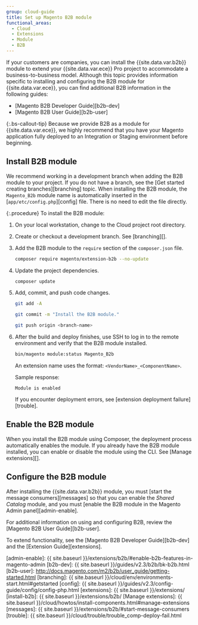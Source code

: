 ```yaml
---
group: cloud-guide
title: Set up Magento B2B module
functional_areas:
  - Cloud
  - Extensions
  - Module
  - B2B
---
```


If your customers are companies, you can install the {{site.data.var.b2b}} module to extend your {{site.data.var.ece}} Pro project to accommodate a business-to-business model. Although this topic provides information specific to installing and configuring the B2B module for {{site.data.var.ece}}, you can find additional B2B information in the following guides:

-  [Magento B2B Developer Guide][b2b-dev]
-  [Magento B2B User Guide][b2b-user]

{:.bs-callout-tip}
Because we provide B2B as a module for {{site.data.var.ece}}, we highly recommend that you have your Magento application fully deployed to an Integration or Staging environment before beginning.

## Install B2B module

We recommend working in a development branch when adding the B2B module to your project. If you do not have a branch, see the [Get started creating branches][branching] topic. When installing the B2B module, the `Magento_B2b` module name is automatically inserted in the [`app/etc/config.php`][config] file. There is no need to edit the file directly.

{:.procedure}
To install the B2B module:

1. On your local workstation, change to the Cloud project root directory.

1. Create or checkout a development branch. See [branching][].

1. Add the B2B module to the `require` section of the `composer.json` file.

   ```bash
   composer require magento/extension-b2b --no-update
   ```

1. Update the project dependencies.

   ```bash
   composer update
   ```

1. Add, commit, and push code changes.

   ```bash
   git add -A
   ```

   ```bash
   git commit -m "Install the B2B module."
   ```

   ```bash
   git push origin <branch-name>
   ```

1. After the build and deploy finishes, use SSH to log in to the remote environment and verify that the B2B module installed.

   ```bash
   bin/magento module:status Magento_B2b
   ```

   An extension name uses the format: `<VendorName>_<ComponentName>`.

   Sample response:

   ```terminal
   Module is enabled
   ```

   If you encounter deployment errors, see [extension deployment failure][trouble].

## Enable the B2B module

When you install the B2B module using Composer, the deployment process automatically enables the module. If you already have the B2B module installed, you can enable or disable the module using the CLI. See [Manage extensions][].

## Configure the B2B module

After installing the {{site.data.var.b2b}} module, you must [start the message consumers][messages] so that you can enable the _Shared Catalog_ module, and you must [enable the B2B module in the Magento Admin panel][admin-enable].

For additional information on using and configuring B2B, review the [Magento B2B User Guide][b2b-user].

To extend functionality, see the [Magento B2B Developer Guide][b2b-dev] and the [Extension Guide][extensions].

<!-- link definitions -->

[admin-enable]: {{ site.baseurl }}/extensions/b2b/#enable-b2b-features-in-magento-admin
[b2b-dev]: {{ site.baseurl }}/guides/v2.3/b2b/bk-b2b.html
[b2b-user]: http://docs.magento.com/m2/b2b/user_guide/getting-started.html
[branching]: {{ site.baseurl }}/cloud/env/environments-start.html#getstarted
[config]: {{ site.baseurl }}/guides/v2.3/config-guide/config/config-php.html
[extensions]: {{ site.baseurl }}/extensions/
[install-b2b]: {{ site.baseurl }}/extensions/b2b/
[Manage extensions]: {{ site.baseurl }}/cloud/howtos/install-components.html#manage-extensions
[messages]: {{ site.baseurl }}/extensions/b2b/#start-message-consumers
[trouble]: {{ site.baseurl }}/cloud/trouble/trouble_comp-deploy-fail.html
